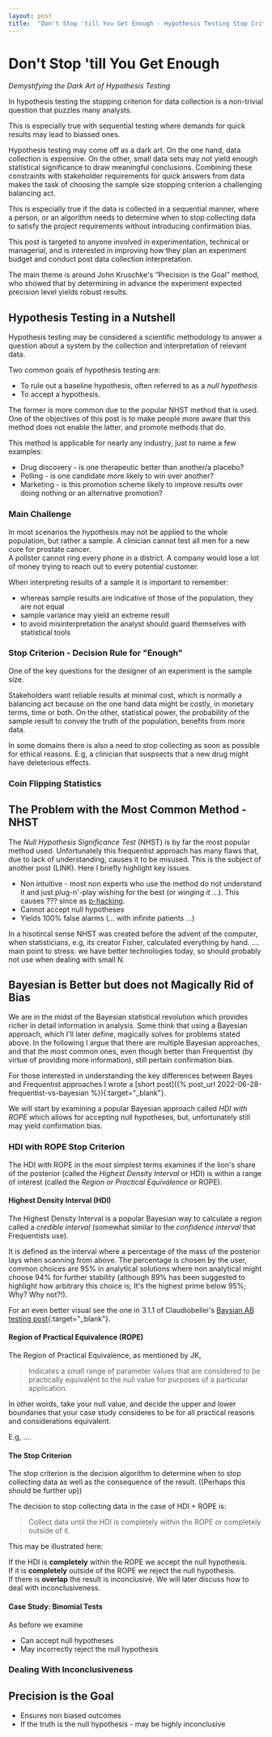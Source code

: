 ```yaml
---
layout: post
title:  "Don't Stop 'till You Get Enough - Hypothesis Testing Stop Criterion with 'Precision Is The Goal'"
---
```


# Don't Stop 'till You Get Enough
*Demystifying  the Dark Art of Hypothesis Testing*


In hypothesis testing the stopping criterion for data collection is a non-trivial question that puzzles many analysts. 

This is especially true with sequential testing where demands for quick results may lead to biassed ones. 

Hypothesis testing may come off as a dark art. On the one hand, data collection is expensive. On the other, small data sets may not yield enough statistical significance to draw meaningful conclusions. Combining these constraints with stakeholder requirements for quick answers from data makes the task of choosing the sample size stopping criterion a challenging balancing act.

This is especially true if the data is collected in a sequential manner, where a person, or an algorithm needs to determine when to stop collecting data to satisfy the project requirements without introducing confirmation bias.

This post is targeted to anyone involved in experimentation, technical or managerial, and is interested in improving how they plan an experiment budget and conduct post data collection interpretation. 

[//]: <>  (A basic understanding of statistics and hypothesis testing experience are nice-to-haves but not essential as I will outline the basics.)  

[//]: <>  (You will learn why even though Bayesian approaches are more reliable than Frequentist ones for small data sets they do not magically solve the problem of confirmation bias. )

The main theme is around John Kruschke's “Precision is the Goal” method, who showed that by determining in advance the experiment expected precision level yields robust results.

## Hypothesis Testing in a Nutshell
Hypothesis testing may be considered a scientific methodology to answer a question about a system by the collection and interpretation of relevant data.

Two common goals of hypothesis testing are:
* To rule out a baseline hypothesis, often referred to as a *null hypothesis*
* To accept a hypothesis. 

The former is more common due to the popular NHST method that is used.  
One of the objectives of this post is to make people more aware that this method 
does not enable the latter, and promote methods that do.

This method is applicable for nearly any industry, just to name a few examples:
* Drug discovery - is one therapeutic better than another/a placebo?
* Polling - is one candidate more likely to win over another?
* Marketing - is this promotion scheme likely to improve results over doing nothing or an alternative promotion? 



[//]: # (For most practiionares hypothesis testing is a means to "rule out a *null hypothesis*", i.e a baseline hypothesis, like:)
[//]: # (* Drug discovery: "Results of this new therapeutic are indistinguishable from a plaebo")
[//]: # (* Polling: "Both candidates are equally likely to win")
[//]: # (* Marketing: "Gifting a coupon has no impact on churn rates")



### Main Challenge

In most scenarios the hypothesis may not be applied to the whole population, but rather a sample. 
A clinician cannot test all men for a new cure for prostate cancer.  
A pollster cannot ring every phone in a district. 
A company would lose a lot of money trying to reach out to every potential customer.

When interpreting results of a sample it is important to remember:
* whereas sample results are indicative of those of the population, they are not equal
* sample variance may yield an extreme result
* to avoid misinterpretation the analyst should guard themselves with statistical tools

### Stop Criterion - Decision Rule for "Enough"

One of the key questions for the designer of an experiment is the sample size.  

Stakeholders want reliable results at minimal cost, which is normally a balancing act because on 
the one hand data might be costly, in monetary terms, time or both. 
On the other, statistical power, the probability of the sample result to convey the truth of the population,
benefits from more data.  

In some domains there is also a need to stop collecting as soon as possible for ethical reasons. 
E.g, a clinician that suspsects that a new drug might have deleterious effects.


### Coin Flipping Statistics

## The Problem with the Most Common Method - NHST

The *Null Hypothesis Significance Test* (NHST) is by far the most popular method used. Unfortunately this frequentist approach has many flaws that, due to lack of understanding, causes it to be misused. This is the subject of another post (LINK). Here I briefly highlight key issues.

* Non intuitive - most non experts who use the method do not understand it and just plug-n'-play wishing for the best (or *winging it* ...). This causes ??? since as [p-hacking](https://en.wikipedia.org/wiki/Misuse_of_p-values).
* Cannot accept null hypotheses
* Yields 100% false alarms (... with infinite patients ...) 


In a hisotircal sense NHST was created before the advent of the computer, when statisticians, e.g, its creator Fisher, calculated everything by hand. .... main point to stress: we have better technologies today, so should probably not use when dealing with small N.


## Bayesian is Better but does not Magically Rid of Bias

We are in the midst of the Bayesian statistical revolution which provides richer in detail information in analysis. Some think that using a Bayesian approach, which I'll later define, magically solves for problems stated above. In the following I argue that there are multiple Bayesian approaches, and that the most common ones, even though better than Frequentist (by virtue of providing more information), still pertain confirmation bias.

For those interested in understanding the key differences between Bayes and Frequentist approaches I wrote a [short post]({% post_url 2022-06-28-frequentist-vs-bayesian %}){:target="_blank"}.

We will start by examining a popular Bayesian approach called *HDI with ROPE* which allows for accepting null hypotheses, but, unfortunately still may yield confirmation bias.

### HDI with ROPE Stop Criterion

The HDI with ROPE in the most simplest terms examines if the lion's share of the posterior (called the *Highest Density Interval* or HDI) is within a range of interest (called the *Region or Practical Equivalence* or ROPE).

#### Highest Density Interval (HDI)
The Highest Density Interval is a popular Bayesian way to calculate a region called a *credible interval* (somewhat similar to the *confidence interval* that Frequentists use). 

It is defined as the interval where a percentage of the mass of the posterior lays when scanning from above. The percentage is chosen by the user, common choices are 95% in analytical solutions where non analytical might choose 94% for further stability (although 89% has been suggested to highlight how arbitrary this choice is; It's the highest prime below 95%; Why? Why not?!).


For an even better visual see the one in 3.1.1 of Claudiobellei's [Baysian AB testing post](http://www.claudiobellei.com/2017/11/02/bayesian-AB-testing/){:target="_blank"}.


#### Region of Practical Equivalence (ROPE)
The Region of Practical Equivalence, as mentioned by JK,  
 
> Indicates a small range of parameter values that are considered to be practically equivalent to the null value for purposes of a particular application.

In other words, take your null value, and decide the upper and lower boundaries that your case study consideres to be for all practical reasons and considerations equivalent.

E.g, ....

#### The Stop Criterion
The stop criterion is the decision algorithm to determine when to stop collecting data as well as the consequence of the result. ((Perhaps this should be further up)) 

The decision to stop collecting data in the case of HDI + ROPE is:  
> Collect data until the HDI is completely within the ROPE or completely outside of it.

This may be illustrated here:


If the HDI is **completely** within the ROPE we accept the null hypothesis.    
If it is **completely** outside of the ROPE we reject the null hypothesis.  
If there is **overlap** the result is inconclusive.  We will later discuss how to deal with inconclusiveness.

#### Case Study: Binomial Tests
As before we examine

* Can accept null hypotheses
* May incorrectly reject the null hypothesis 


### Dealing With Inconclusiveness




## Precision is the Goal

* Ensures non biased outcomes
* If the truth is the null hypothesis - may be highly inconclusive
